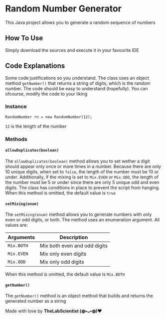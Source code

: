 # Random Number Generator
This Java project allows you to generate a random sequence of numbers

## How To Use
Simply download the sources and execute it in your favourite IDE

## Code Explanations
Some code justifications so you understand. The class uses an object method `getNumber()` that returns a string of digits, which is the random number. The code should be easy to understand (hopefully). You can ofcourse, modify the code to your liking
### Instance
```
RandomNumber rn = new RandomNumber(12);
```

`12` is the length of the number

### Methods
#### `allowDuplicates(boolean)`
The `allowDuplicates(boolean)` method allows you to set wether a digit should appear only once or more times in a number. Because there are only 10 unique digits, when set to `false`, the length of the number must be 10 or under. Additionally, if the mixing is set to `Mix.EVEN` or `Mix.ODD`, the length of the number must be 5 or under since there are only 5 unique odd and even digits. The class has conditions in place to prevent the script from hanging. When this method is omitted, the default value is `true`

#### `setMixing(enum)`
The `setMixing(enum)` method allows you to generate numbers with only even or odd digits, or both. The method uses an enumeration argument. All values are:

| Arguments  | Description                  |
| ---------- | ---------------------------- |
| `Mix.BOTH` | Mix both even and odd digits |
| `Mix.EVEN` | Mix only even digits         |
| `Mix.ODD`  | Mix only odd digits          |

When this method is omitted, the default value is `Mix.BOTH`

#### `getNumber()`
The `getNumber()` method is an object method that builds and returns the generated number as a string


Made with love by **TheLabScientist (⁠◍⁠•⁠ᴗ⁠•⁠◍⁠)⁠❤**
